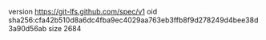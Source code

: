 version https://git-lfs.github.com/spec/v1
oid sha256:cfa42b510d8a6dc4fba9ec4029aa763eb3ffb8f9d278249d4bee38d3a90d56ab
size 2684

